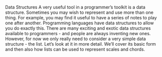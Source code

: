 Data Structures 
A very useful tool in a programmer’s toolkit is a data structure. 
Sometimes you may wish to represent and use more than one thing. For example, you may find it useful to have a series of notes to play one after another. Programming languages have data structures to allow you do exactly this. 
There are many exciting and exotic data structures available to programmers - and people are always inventing new ones. However, for now we only really need to consider a very simple data structure - the list. 
Let’s look at it in more detail. We’ll cover its basic form and then also how lists can be used to represent scales and chords. 

